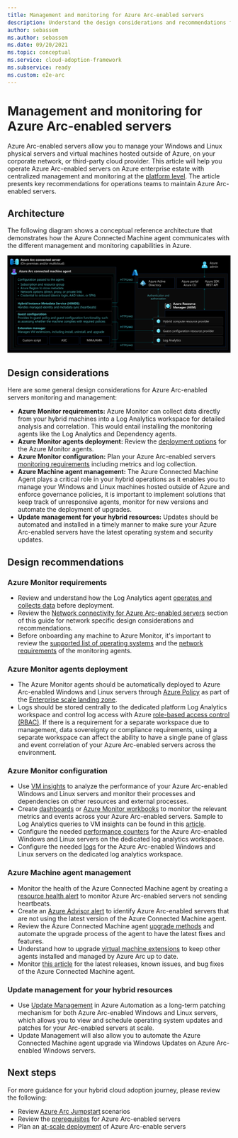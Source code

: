 ```yaml
---
title: Management and monitoring for Azure Arc-enabled servers
description: Understand the design considerations and recommendations for management and monitoring of Arc-enabled servers
author: sebassem
ms.author: sebassem
ms.date: 09/20/2021
ms.topic: conceptual
ms.service: cloud-adoption-framework
ms.subservice: ready
ms.custom: e2e-arc
---
```


# Management and monitoring for Azure Arc-enabled servers

Azure Arc-enabled servers allow you to manage your Windows and Linux physical servers and virtual machines hosted outside of Azure, on your corporate network, or third-party cloud provider. This article will help you operate Azure Arc-enabled servers on Azure enterprise estate with centralized management and monitoring at the [platform level](/azure/cloud-adoption-framework/ready/enterprise-scale/management-and-monitoring). The article presents key recommendations for operations teams to maintain Azure Arc-enabled servers.

## Architecture

The following diagram shows a conceptual reference architecture that demonstrates how the Azure Connected Machine agent communicates with the different management and monitoring capabilities in Azure.

![Azure connected machine agent architecture](./media/arc-connected-agent.svg)

## Design considerations

Here are some general design considerations for Azure Arc-enabled servers monitoring and management:

- **Azure Monitor requirements:** Azure Monitor can collect data directly from your hybrid machines into a Log Analytics workspace for detailed analysis and correlation. This would entail installing the monitoring agents like the Log Analytics and Dependency agents.
- **Azure Monitor agents deployment:** Review the [deployment options](/azure/azure-arc/servers/concept-log-analytics-extension-deployment) for the Azure Monitor agents.
- **Azure Monitor configuration:** Plan your Azure Arc-enabled servers [monitoring requirements](/azure/azure-monitor/agents/log-analytics-agent#data-collected) including metrics and log collection.
- **Azure Machine agent management:** The Azure Connected Machine Agent plays a critical role in your hybrid operations as it enables you to manage your Windows and Linux machines hosted outside of Azure and enforce governance policies, it is important to implement solutions that keep track of unresponsive agents, monitor for new versions and automate the deployment of upgrades.
- **Update management for your hybrid resources:** Updates should be automated and installed in a timely manner to make sure your Azure Arc-enabled servers have the latest operating system and security updates.

## Design recommendations

### Azure Monitor requirements

- Review and understand how the Log Analytics agent [operates and collects data](/azure/azure-monitor/agents/log-analytics-agent) before deployment.
- Review the [Network connectivity for Azure Arc-enabled servers](./eslz-arc-servers-connectivity.md) section of this guide for network specific design considerations and recommendations.
- Before onboarding any machine to Azure Monitor, it's important to review the [supported list of operating systems](/azure/azure-monitor/agents/agents-overview#supported-operating-systems) and the [network requirements](/azure/azure-monitor/agents/log-analytics-agent#network-requirements) of the monitoring agents.

### Azure Monitor agents deployment

- The Azure Monitor agents should be automatically deployed to Azure Arc-enabled Windows and Linux servers through [Azure Policy](/azure/azure-monitor/deploy-scale) as part of the [Enterprise scale landing zone](/azure/cloud-adoption-framework/ready/enterprise-scale/management-and-monitoring).
- Logs should be stored centrally to the dedicated platform Log Analytics workspace and control log access with Azure [role-based access control (RBAC)](/azure/azure-monitor/platform/design-logs-deployment#access-control-overview). If there is a requirement for a separate workspace due to management, data sovereignty or compliance requirements, using a separate workspace can affect the ability to have a single pane of glass and event correlation of your Azure Arc-enabled servers across the environment.

### Azure Monitor configuration

- Use [VM insights](/azure/azure-arc/servers/learn/tutorial-enable-vm-insights) to analyze the performance of your Azure Arc-enabled Windows and Linux servers and monitor their processes and dependencies on other resources and external processes.
- Create [dashboards](/azure/azure-portal/azure-portal-dashboards) or [Azure Monitor workbooks](/azure/azure-monitor/visualize/workbooks-overview) to monitor the relevant metrics and events across your Azure Arc-enabled servers. Sample to Log Analytics queries to VM insights can be found in this [article](/azure/azure-monitor/vm/vminsights-log-search#performance-records).
- Configure the needed [performance counters](/azure/azure-monitor/agents/data-sources-performance-counters) for the Azure Arc-enabled Windows and Linux servers on the dedicated log analytics workspace.
- Configure the needed [logs](/azure/azure-monitor/agents/log-analytics-agent#data-collected) for the Azure Arc-enabled Windows and Linux servers on the dedicated log analytics workspace.

### Azure Machine agent management

- Monitor the health of the Azure Connected Machine agent by creating a [resource health alert](/azure/azure-arc/servers/plan-at-scale-deployment#phase-3-manage-and-operate) to monitor Azure Arc-enabled servers not sending heartbeats.
- Create an [Azure Advisor alert](/azure/azure-arc/servers/plan-at-scale-deployment#phase-3-manage-and-operate) to identify Azure Arc-enabled servers that are not using the latest version of the Azure Connected Machine agent.
- Review the Azure Connected Machine agent [upgrade methods](/azure/azure-arc/servers/manage-agent#upgrading-agent) and automate the upgrade process of the agent to have the latest fixes and features.
- Understand how to upgrade [virtual machine extensions](/azure/azure-arc/servers/manage-vm-extensions) to keep other agents installed and managed by Azure Arc up to date.
- Monitor [this article](/azure/azure-arc/servers/agent-release-notes) for the latest releases, known issues, and bug fixes of the Azure Connected Machine agent.

### Update management for your hybrid resources

- Use [Update Management](/azure/automation/update-management/overview) in Azure Automation as a long-term patching mechanism for both Azure Arc-enabled Windows and Linux servers, which allows you to view and schedule operating system updates and patches for your Arc-enabled servers at scale.
- Update Management will also allow you to automate the Azure Connected Machine agent upgrade via Windows Updates on Azure Arc-enabled Windows servers.

## Next steps

For more guidance for your hybrid cloud adoption journey, please review the following:

- Review [Azure Arc Jumpstart](https://azurearcjumpstart.io/azure_arc_jumpstart/azure_arc_servers/day2/) scenarios
- Review the [prerequisites](/azure/azure-arc/servers/agent-overview#prerequisites) for Azure Arc-enabled servers
- Plan an [at-scale deployment](/azure/azure-arc/servers/plan-at-scale-deployment) of Azure Arc-enable servers
